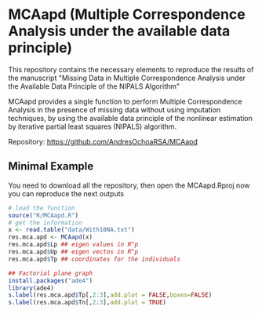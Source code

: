 # MCAapd (Multiple Correspondence Analysis under the available data principle)
This repository contains the necessary elements to reproduce the results of the manuscript "Missing Data in Multiple Correspondence Analysis under the Available Data Principle of the NIPALS Algorithm"

MCAapd provides a single function to perform Multiple Correspondence Analysis in the presence of missing data without using imputation techniques, by using the available data principle of the nonlinear estimation by iterative partial least squares (NIPALS) algorithm.

Repository: https://github.com/AndresOchoaRSA/MCAapd

## Minimal Example
You need to download all the repository, then open the MCAapd.Rproj now you can reproduce the next outputs

```R
# load the function
source("R/MCAapd.R")
# get the information
x <- read.table("data/With10NA.txt")
res.mca.apd <- MCAapd(x)
res.mca.apd$Lp ## eigen values in R^p
res.mca.apd$Up ## eigen vectos in R^p
res.mca.apd$Tp ## coordinates for the individuals

## Factorial plane graph
install.packages("ade4")
library(ade4)
s.label(res.mca.apd$Tp[,2:3],add.plot = FALSE,boxes=FALSE)
s.label(res.mca.apd$Tn[,2:3],add.plot = TRUE)

```
